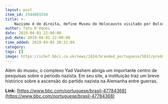```yaml
---
layout: post
item_id: 2544801550
title: >-
    Nazismo é de direita, define Museu do Holocausto visitado por Bolsonaro em Israel
author: Tatu D'Oquei
date: 2019-04-01 22:00:00
pub_date: 2019-04-01 22:00:00
time_added: 2019-04-03 20:21:09
category: 
tags: []
image: https://ichef.bbci.co.uk/news/1024/branded_portuguese/581C/production/_106265522_tv053305068.jpg
---
```


Além do museu, o complexo Yad Vashem abriga um importante centro de pesquisas sobre o período nazista. Em seu site, a instituição traz um breve histórico sobre a ascensão do partido nazista na Alemanha entre guerras.

**Link:** [https://www.bbc.com/portuguese/brasil-47784368](https://www.bbc.com/portuguese/brasil-47784368)


